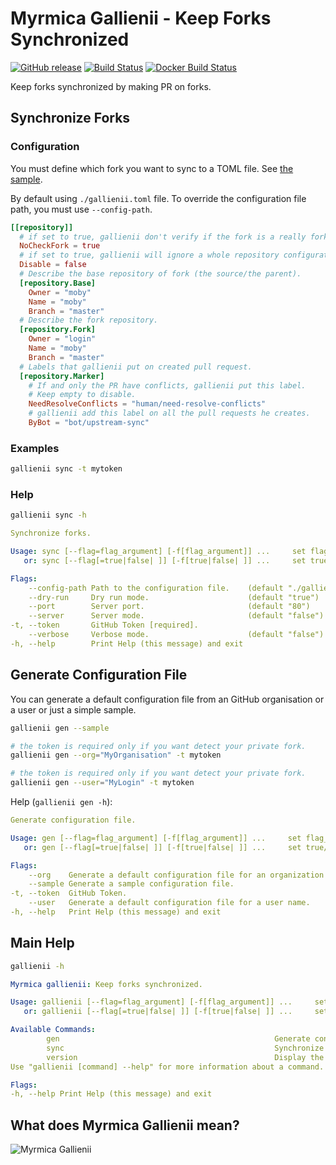 # Myrmica Gallienii - Keep Forks Synchronized

[![GitHub release](https://img.shields.io/github/release/containous/gallienii.svg)](https://github.com/containous/gallienii/releases/latest)
[![Build Status](https://travis-ci.com/containous/gallienii.svg?branch=master)](https://travis-ci.com/containous/gallienii)
[![Docker Build Status](https://img.shields.io/docker/build/containous/gallienii.svg)](https://hub.docker.com/r/containous/gallienii/builds/)

Keep forks synchronized by making PR on forks.

## Synchronize Forks

### Configuration

You must define which fork you want to sync to a TOML file.
See [the sample](/sample.toml).

By default using `./gallienii.toml` file.
To override the configuration file path, you must use `--config-path`.

```toml
[[repository]]
  # if set to true, gallienii don't verify if the fork is a really fork in GitHub.
  NoCheckFork = true
  # if set to true, gallienii will ignore a whole repository configuration.
  Disable = false
  # Describe the base repository of fork (the source/the parent).
  [repository.Base]
    Owner = "moby"
    Name = "moby"
    Branch = "master"
  # Describe the fork repository.
  [repository.Fork]
    Owner = "login"
    Name = "moby"
    Branch = "master"
  # Labels that gallienii put on created pull request.
  [repository.Marker]
    # If and only the PR have conflicts, gallienii put this label.
    # Keep empty to disable.
    NeedResolveConflicts = "human/need-resolve-conflicts"
    # gallienii add this label on all the pull requests he creates.
    ByBot = "bot/upstream-sync"
```

### Examples

```bash
gallienii sync -t mytoken
```

### Help

```bash
gallienii sync -h
```

```yaml
Synchronize forks.

Usage: sync [--flag=flag_argument] [-f[flag_argument]] ...     set flag_argument to flag(s)
   or: sync [--flag[=true|false| ]] [-f[true|false| ]] ...     set true/false to boolean flag(s)

Flags:
    --config-path Path to the configuration file.    (default "./gallienii.toml")
    --dry-run     Dry run mode.                      (default "true")
    --port        Server port.                       (default "80")
    --server      Server mode.                       (default "false")
-t, --token       GitHub Token [required].           
    --verbose     Verbose mode.                      (default "false")
-h, --help        Print Help (this message) and exit
```


## Generate Configuration File

You can generate a default configuration file from an GitHub organisation or a user or just a simple sample.

```bash
gallienii gen --sample
```

```bash
# the token is required only if you want detect your private fork.
gallienii gen --org="MyOrganisation" -t mytoken
```

```bash
# the token is required only if you want detect your private fork.
gallienii gen --user="MyLogin" -t mytoken
```

Help (`gallienii gen -h`):

```yaml
Generate configuration file.

Usage: gen [--flag=flag_argument] [-f[flag_argument]] ...     set flag_argument to flag(s)
   or: gen [--flag[=true|false| ]] [-f[true|false| ]] ...     set true/false to boolean flag(s)

Flags:
    --org    Generate a default configuration file for an organization name. 
    --sample Generate a sample configuration file.                           (default "true")
-t, --token  GitHub Token.                                                   
    --user   Generate a default configuration file for a user name.          
-h, --help   Print Help (this message) and exit
```


## Main Help

```bash
gallienii -h
```

```yaml
Myrmica gallienii: Keep forks synchronized.

Usage: gallienii [--flag=flag_argument] [-f[flag_argument]] ...     set flag_argument to flag(s)
   or: gallienii [--flag[=true|false| ]] [-f[true|false| ]] ...     set true/false to boolean flag(s)

Available Commands:
        gen                                                Generate configuration file.
        sync                                               Synchronize forks.
        version                                            Display the version.
Use "gallienii [command] --help" for more information about a command.

Flags:
-h, --help Print Help (this message) and exit
```

## What does Myrmica Gallienii mean?

![Myrmica Gallienii](http://www.antwiki.org/wiki/images/b/b6/Myrmica_gallienii_casent0172712_head_1.jpg)
